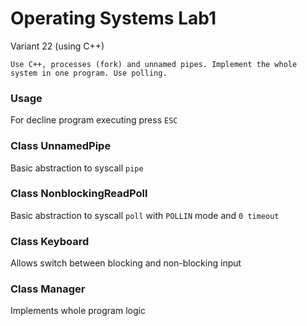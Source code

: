 # Operating Systems Lab1

Variant 22 (using C++)

```text
Use C++, processes (fork) and unnamed pipes. Implement the whole 
system in one program. Use polling.
```

### Usage

For decline program executing press `ESC`

### Class UnnamedPipe

Basic abstraction to syscall `pipe`

### Class NonblockingReadPoll

Basic abstraction to syscall `poll` with `POLLIN` mode and `0 timeout`

### Class Keyboard

Allows switch between blocking and non-blocking input

### Class Manager

Implements whole program logic